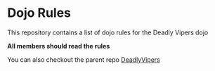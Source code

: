 Dojo Rules
==========

This repository contains a list of dojo rules for the Deadly Vipers dojo

**All members should read the rules**

You can also checkout the parent repo [DeadlyVipers](https://github.com/deadlyvipers)
